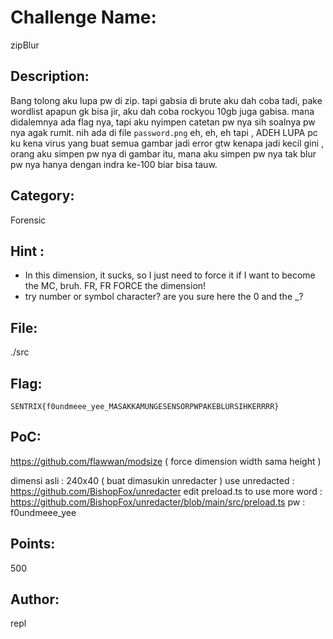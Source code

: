 # Challenge Name:
zipBlur

## Description:
Bang tolong aku lupa pw di zip. tapi gabsia di brute aku dah coba tadi, pake wordlist apapun gk bisa jir, aku dah coba rockyou 10gb juga gabisa. mana didalemnya ada flag nya, tapi aku nyimpen catetan pw nya sih soalnya pw nya agak rumit. nih ada di file `password.png` eh, eh, eh tapi , ADEH LUPA pc ku kena virus yang buat semua gambar jadi error gtw kenapa jadi kecil gini , orang aku simpen pw nya di gambar itu, mana aku simpen pw nya tak blur pw nya hanya dengan indra ke-100 biar bisa tauw.

## Category:
Forensic

## Hint :
- In this dimension, it sucks, so I just need to force it if I want to become the MC, bruh. FR, FR FORCE the dimension!
- try number or symbol character? are you sure here the 0 and the _?

## File:
./src

## Flag:
`SENTRIX{f0undmeee_yee_MASAKKAMUNGESENSORPWPAKEBLURSIHKERRRR}`


## PoC:
https://github.com/flawwan/modsize ( force dimension width sama height )

dimensi asli : 240x40 ( buat dimasukin unredacter )
use unredacted : https://github.com/BishopFox/unredacter
edit preload.ts to use more word : https://github.com/BishopFox/unredacter/blob/main/src/preload.ts
pw : f0undmeee_yee

## Points:
500

## Author:
repl
